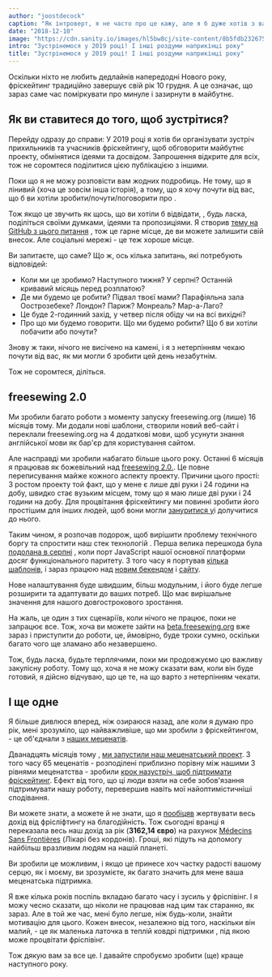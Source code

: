 ```yaml
---
author: "joostdecock"
caption: "Як інтроверт, я не часто про це кажу, але я б дуже хотів з вами познайомитися."
date: "2018-12-10"
image: "https://cdn.sanity.io/images/hl5bw8cj/site-content/8b5fdb232675b32c7c08b59ffc57e9b9da31f02f-1920x1078.jpg"
intro: "Зустрінемося у 2019 році! І інші роздуми наприкінці року"
title: "Зустрінемося у 2019 році! І інші роздуми наприкінці року"
---
```



Оскільки ніхто не любить дедлайнів напередодні Нового року, фріскейтинг традиційно завершує свій рік 10 грудня. А це означає, що зараз саме час поміркувати про минуле і зазирнути в майбутнє.

## Як ви ставитеся до того, щоб зустрітися?

Перейду одразу до справи: У 2019 році я хотів би організувати зустріч прихильників та учасників фріскейтингу, щоб обговорити майбутнє проекту, обмінятися ідеями та досвідом. Запрошення відкрите для всіх, тож не соромтеся поділитися цією публікацією з іншими.

Поки що я не можу розповісти вам жодних подробиць. Не тому, що я лінивий (хоча це зовсім інша історія), а тому, що я хочу почути від вас, що б ви хотіли зробити/почути/поговорити про .

Тож якщо це звучить як щось, що ви хотіли б відвідати, , будь ласка, поділіться своїми думками, ідеями та пропозиціями. Я створив [тему на GitHub з цього питання](https://github.com/freesewing/meetup/issues/1) , тож це гарне місце, де ви можете залишити свій внесок. Але соціальні мережі - це теж хороше місце.

Ви запитаєте, що саме? Що ж, ось кілька запитань, які потребують відповідей:

 - Коли ми це зробимо? Наступного тижня? У серпні? Останній кривавий місяць перед розплатою?
 - Де ми будемо це робити? Підвал твоєї мами? Парафіяльна зала Оострозебеке? Лондон? Париж? Монреаль? Мар-а-Лаго?
 - Це буде 2-годинний захід, у четвер після обіду чи на всі вихідні?
 - Про що ми будемо говорити. Що ми будемо робити? Що б ви хотіли побачити або почути?


Знову ж таки, нічого не висічено на камені, і я з нетерпінням чекаю почути від вас, як ми могли б зробити цей день незабутнім.

Тож не соромтеся, діліться.

## freesewing 2.0

Ми зробили багато роботи з моменту запуску freesewing.org (лише) 16 місяців тому. Ми додали нові шаблони, створили новий веб-сайт і переклали freesewing.org на 4 додаткові мови, щоб усунути знання англійської мови як бар'єр для користування сайтом.

Але насправді ми зробили набагато більше цього року. Останні 6 місяців я працював як божевільний над [freesewing 2.0.](https://github.com/freesewing/freesewing). Це повне переписування майже кожного аспекту проекту. Причини цього прості: З ростом проекту той факт, що у мене є лише дві руки і 24 години на добу, швидко стає вузьким місцем, тому що я маю лише дві руки і 24 години на добу. Для процвітання фріскейтингу ми повинні зробити його простішим для інших людей, щоб вони могли [зануритися у](https://developer.freesewing.org)і долучитися до нього.

Таким чином, я розпочав подорож, щоб вирішити проблему технічного боргу та спростити наш стек технологій . Перша велика перешкода була [подолана в серпні](/blog/announcing-freesewing-library) , коли порт JavaScript нашої основної платформи досяг функціонального паритету. З того часу я портував [кілька шаблонів](https://github.com/freesewing/patterns), і зараз працюю над [новим бекендом](https://github.com/freesewing/backend) і [сайту](https://github.com/freesewing/website).

Нове налаштування буде швидшим, більш модульним, і його буде легше розширити та адаптувати до ваших потреб. Що має вирішальне значення для нашого довгострокового зростання.

На жаль, це один з тих сценаріїв, коли нічого не працює, поки не запрацює все. Тож, хоча ви можете зайти на [beta.freesewing.org](https://beta.freesewing.org) вже зараз і приступити до роботи, це, ймовірно, буде трохи сумно, оскільки багато чого ще зламано або незавершено.

Тож, будь ласка, будьте терплячими, поки ми продовжуємо цю важливу закулісну роботу. Тому що, хоча я не можу сказати вам, коли він буде готовий, я дійсно відчуваю, що це те, на що варто з нетерпінням чекати.

## І ще одне

Я більше дивлюся вперед, ніж озираюся назад, але коли я думаю про рік, мені зрозуміло, що найважливіше, що ми зробили з фріскейтингом, - це об'єднали з [наших меценатів](/community/who/patrons).

Дванадцять місяців тому , [ми запустили наш меценатський проект](/blog/calling-all-patrons). З того часу 65 меценатів - розподілені приблизно порівну між нашими 3 рівнями меценатства - зробили [крок назустріч, щоб підтримати фріскейтинг](/patrons/join). Ефект від того, що ці люди взяли на себе зобов'язання підтримувати нашу роботу, перевершив навіть мої найоптимістичніші сподівання.

Ви можете знати, а можете й не знати, що я [пообіцяв](/docs/various/pledge) жертвувати весь дохід від фрісліфтингу на благодійність. Тож сьогодні вранці я переказала весь наш дохід за рік (**3162,14 євро**) на рахунок [Médecins Sans Frontières](https://www.msf.org/) (Лікарі без кордонів). Гроші, які підуть на допомогу найбільш вразливим людям на нашій планеті.

Ви зробили це можливим, і якщо це принесе хоч частку радості вашому серцю, як і моєму, ви зрозумієте, як багато значить для мене ваша меценатська підтримка.

Я вже кілька років поспіль вкладаю багато часу і зусиль у фріспівінг. І я можу чесно сказати, що ніколи не працював над цим так старанно, як зараз. Але в той же час, мені було легше, ніж будь-коли, знайти мотивацію для цього. Кожен внесок, незалежно від того, наскільки він малий, - це як маленька латочка в теплій ковдрі підтримки , під якою може процвітати фріспівінг.

Тож дякую вам за все це. І давайте спробуємо зробити (ще) краще наступного року.

